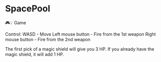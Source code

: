 # SpacePool
🎮💡 Game

Control:
WASD - Move
Left mouse button - Fire from the 1st weapon
Right mouse button - Fire from the 2nd weapon

The first pick of a magic shield will give you 3 HP.
If you already have the magic shield, it will add 1 HP.
